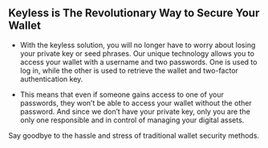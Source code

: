 ## Keyless is The Revolutionary Way to Secure Your Wallet

- With the keyless solution, you will no longer have to worry about losing your private key or seed phrases. Our unique technology allows you to access your wallet with a username and two passwords. One is used to log in, while the other is used to retrieve the wallet and two-factor authentication key.

- This means that even if someone gains access to one of your passwords, they won’t be able to access your wallet without the other password. And since we don’t have your private key, only you are the only one responsible and in control of managing your digital assets.

Say goodbye to the hassle and stress of traditional wallet security methods.
